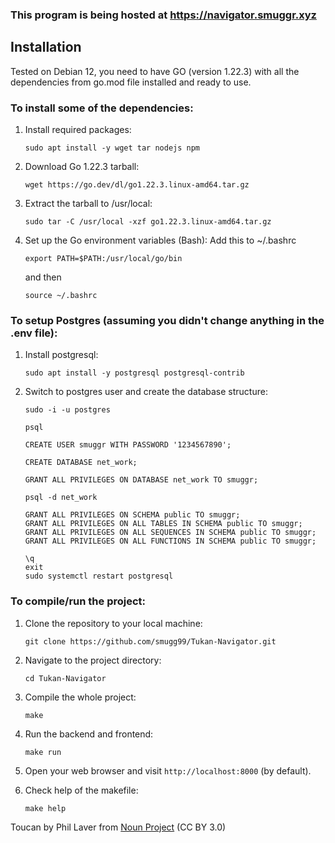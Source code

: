 ### This program is being hosted at https://navigator.smuggr.xyz

## Installation

Tested on Debian 12, you need to have GO (version 1.22.3) with all the dependencies from go.mod file installed and ready to use.

### To install some of the dependencies:

1. Install required packages:
	```
	sudo apt install -y wget tar nodejs npm
	```

2. Download Go 1.22.3 tarball:
	```
	wget https://go.dev/dl/go1.22.3.linux-amd64.tar.gz
	```

3. Extract the tarball to /usr/local:
	```
	sudo tar -C /usr/local -xzf go1.22.3.linux-amd64.tar.gz
	```

4. Set up the Go environment variables (Bash):
	Add this to ~/.bashrc
	```
	export PATH=$PATH:/usr/local/go/bin
	```
	and then
	```
	source ~/.bashrc
	```

### To setup Postgres (assuming you didn't change anything in the .env file):

1. Install postgresql:
	```
	sudo apt install -y postgresql postgresql-contrib
	```

2. Switch to postgres user and create the database structure:
	```
	sudo -i -u postgres
	```
	```
	psql
	```
	```
	CREATE USER smuggr WITH PASSWORD '1234567890';
	```
	```
	CREATE DATABASE net_work;
	```
	```
	GRANT ALL PRIVILEGES ON DATABASE net_work TO smuggr;
	```
	```
	psql -d net_work
	```
	```
	GRANT ALL PRIVILEGES ON SCHEMA public TO smuggr;
	GRANT ALL PRIVILEGES ON ALL TABLES IN SCHEMA public TO smuggr;
	GRANT ALL PRIVILEGES ON ALL SEQUENCES IN SCHEMA public TO smuggr;
	GRANT ALL PRIVILEGES ON ALL FUNCTIONS IN SCHEMA public TO smuggr;
	```
	```
	\q
	exit
	sudo systemctl restart postgresql
	```

### To compile/run the project:

1. Clone the repository to your local machine:
	```
	git clone https://github.com/smugg99/Tukan-Navigator.git
	```

2. Navigate to the project directory:
	```
	cd Tukan-Navigator
	```

3. Compile the whole project:
	```
	make
	```

4. Run the backend and frontend:
	```
	make run
	```

5. Open your web browser and visit `http://localhost:8000` (by default).

6. Check help of the makefile:
	```
	make help
	```

Toucan by Phil Laver from <a href="https://thenounproject.com/browse/icons/term/toucan/" target="_blank" title="Toucan Icons">Noun Project</a> (CC BY 3.0)
